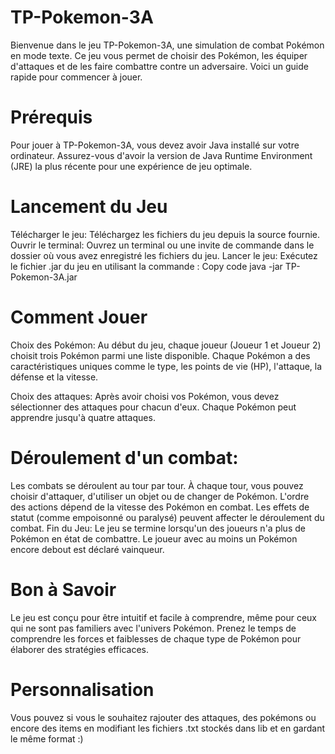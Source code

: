 TP-Pokemon-3A
=============

Bienvenue dans le jeu TP-Pokemon-3A, une simulation de combat Pokémon en mode texte. Ce jeu vous permet de choisir des Pokémon, les équiper d'attaques et de les faire combattre contre un adversaire. Voici un guide rapide pour commencer à jouer.

# Prérequis
Pour jouer à TP-Pokemon-3A, vous devez avoir Java installé sur votre ordinateur. Assurez-vous d'avoir la version de Java Runtime Environment (JRE) la plus récente pour une expérience de jeu optimale.

# Lancement du Jeu
Télécharger le jeu: Téléchargez les fichiers du jeu depuis la source fournie.
Ouvrir le terminal: Ouvrez un terminal ou une invite de commande dans le dossier où vous avez enregistré les fichiers du jeu.
Lancer le jeu: Exécutez le fichier .jar du jeu en utilisant la commande :
Copy code
java -jar TP-Pokemon-3A.jar

# Comment Jouer
Choix des Pokémon: Au début du jeu, chaque joueur (Joueur 1 et Joueur 2) choisit trois Pokémon parmi une liste disponible. Chaque Pokémon a des caractéristiques uniques comme le type, les points de vie (HP), l'attaque, la défense et la vitesse.

Choix des attaques: Après avoir choisi vos Pokémon, vous devez sélectionner des attaques pour chacun d'eux. Chaque Pokémon peut apprendre jusqu'à quatre attaques.

# Déroulement d'un combat:

Les combats se déroulent au tour par tour.
À chaque tour, vous pouvez choisir d'attaquer, d'utiliser un objet ou de changer de Pokémon.
L'ordre des actions dépend de la vitesse des Pokémon en combat.
Les effets de statut (comme empoisonné ou paralysé) peuvent affecter le déroulement du combat.
Fin du Jeu: Le jeu se termine lorsqu'un des joueurs n'a plus de Pokémon en état de combattre. Le joueur avec au moins un Pokémon encore debout est déclaré vainqueur.

# Bon à Savoir
Le jeu est conçu pour être intuitif et facile à comprendre, même pour ceux qui ne sont pas familiers avec l'univers Pokémon.
Prenez le temps de comprendre les forces et faiblesses de chaque type de Pokémon pour élaborer des stratégies efficaces.

# Personnalisation
Vous pouvez si vous le souhaitez rajouter des attaques, des pokémons ou encore des items en modifiant les fichiers .txt stockés dans lib et en gardant le même format :)